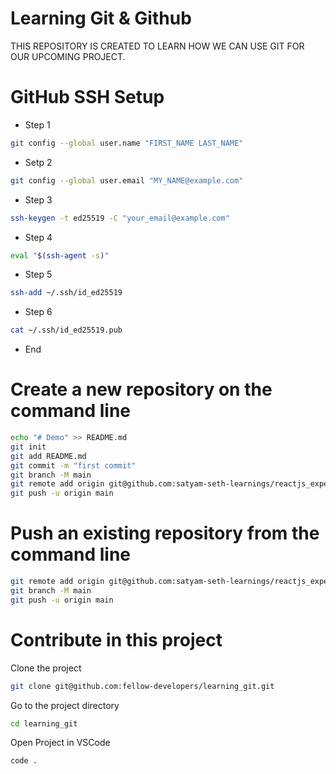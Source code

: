 # Learning  Git & Github
THIS REPOSITORY IS CREATED TO LEARN HOW WE CAN USE GIT FOR OUR UPCOMING PROJECT.


# GitHub SSH Setup

- Step 1
```bash
git config --global user.name "FIRST_NAME LAST_NAME"
```

- Setp 2
```bash
git config --global user.email "MY_NAME@example.com"
```

- Step 3
```bash
ssh-keygen -t ed25519 -C "your_email@example.com"
```

- Step 4
```bash
eval "$(ssh-agent -s)"
```

- Step 5
```bash
ssh-add ~/.ssh/id_ed25519
```

- Step 6
```bash
cat ~/.ssh/id_ed25519.pub
```
- End

# Create a new repository on the command line

```bash
echo "# Demo" >> README.md
git init
git add README.md
git commit -m "first commit"
git branch -M main
git remote add origin git@github.com:satyam-seth-learnings/reactjs_experiments.git
git push -u origin main
```

# Push an existing repository from the command line

```bash
git remote add origin git@github.com:satyam-seth-learnings/reactjs_experiments.git
git branch -M main
git push -u origin main
```

# Contribute in this project

Clone the project

```bash
git clone git@github.com:fellow-developers/learning_git.git
```

Go to the project directory

```bash
cd learning_git
```

Open Project in VSCode
```bash
code .
```
